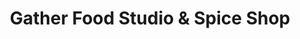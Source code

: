 ---
title: "Gather Food Studio & Spice Shop"
url: /colorado-springs/gather-food-studio-and-spice-shop/
shop: spices
---